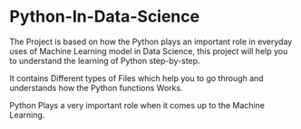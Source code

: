# Python-In-Data-Science
The Project is based on how the Python plays an important role in everyday uses of Machine Learning model in Data Science, this project will help you to understand the learning of Python step-by-step.

It contains Different types of Files which help you to go through and understands how the Python functions Works.

Python Plays a very important role when it comes up to the Machine Learning.
